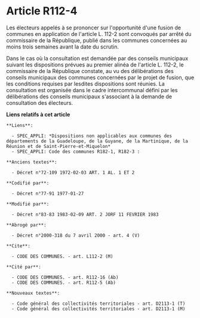 # Article R112-4

Les électeurs appelés à se prononcer sur l'opportunité d'une fusion de communes en application de l'article L. 112-2 sont
convoqués par arrêté du commissaire de la République, publié dans les communes concernées au moins trois semaines avant la
date du scrutin.

Dans le cas où la consultation est demandée par des conseils municipaux suivant les dispositions prévues au premier alinéa de
l'article L. 112-2, le commissaire de la République constate, au vu des délibérations des conseils municipaux des communes
concernées par le projet de fusion, que les conditions requises par lesdites dispositions sont réunies. La consultation est
organisée dans le cadre intercommunal défini par les délibérations des conseils municipaux s'associant à la demande de
consultation des électeurs.

**Liens relatifs à cet article**

	**Liens**:

	  - SPEC_APPLI: *Dispositions non applicables aux communes des départements de la Guadeloupe, de la Guyane, de la Martinique, de la Réunion et de Saint-Pierre-et-Miquelon*
	  - SPEC_APPLI: Code des communes R182-1, R182-3 :

	**Anciens textes**:

	  - Décret n°72-109 1972-02-03 ART. 1 AL. 1 ET 2

	**Codifié par**:

	  - Décret n°77-91 1977-01-27

	**Modifié par**:

	  - Décret n°83-83 1983-02-09 ART. 2 JORF 11 FEVRIER 1983

	**Abrogé par**:

	  - Décret n°2000-318 du 7 avril 2000 - art. 4 (V)

	**Cite**:

	  - CODE DES COMMUNES. - art. L112-2 (M)

	**Cité par**:

	  - CODE DES COMMUNES. - art. R112-16 (Ab)
	  - CODE DES COMMUNES. - art. R112-5 (Ab)

	**Nouveaux textes**:

	  - Code général des collectivités territoriales - art. D2113-1 (T)
	  - Code général des collectivités territoriales - art. D2113-1 (M)
